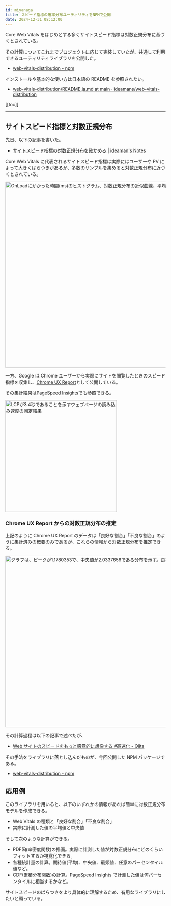 ```yaml
---
id: miyanaga
title: スピード指標の確率分布ユーティリティをNPMで公開
date: 2024-12-31 08:12:00
---
```


Core Web Vitals をはじめとする多くサイトスピード指標は対数正規分布に基づくとされている。

その計算についてこれまでプロジェクトに応じて実装していたが、共通して利用できるユーティリティライブラリを公開した。

- [web-vitals-distribution - npm](https://www.npmjs.com/package/web-vitals-distribution)

インストールや基本的な使い方は日本語の README を参照されたい。

- [web-vitals-distribution/README.ja.md at main · ideamans/web\-vitals\-distribution](https://github.com/ideamans/web-vitals-distribution/blob/main/README.ja.md)

[[toc]]

---

## サイトスピード指標と対数正規分布

先日、以下の記事を書いた。

- [サイトスピード指標の対数正規分布を確かめる | ideaman's Notes](https://notes.ideamans.com/posts/2024/web-vitals-distribution.html)

Core Web Vitals に代表されるサイトスピード指標は実際にはユーザーや PV によって大きくばらつきがあるが、多数のサンプルを集めると対数正規分布に近づくとされている。

<img src="https://assets.ideamans.com/miyanaga/images/2024/12/onload-time-histogram.png" alt="OnLoadにかかった時間(ms)のヒストグラム、対数正規分布の近似曲線、平均値、中央値" width="784" height="584" />

一方、Google は Chrome ユーザーから実際にサイトを閲覧したときのスピード指標を収集し、[Chrome UX Report](https://developer.chrome.com/docs/crux)として公開している。

その集計結果は[PageSpeed Insights](https://pagespeed.web.dev/)でも参照できる。

<img src="https://assets.ideamans.com/miyanaga/images/2024/12/lcp-3-4-seconds.png" alt="LCPが3.4秒であることを示すウェブページの読み込み速度の測定結果" width="350" />

### Chrome UX Report からの対数正規分布の推定

上記のように Chrome UX Report のデータは「良好な割合」「不良な割合」のように集計済みの概要のみであるが、これらの情報から対数正規分布を推定できる。

<img src="https://assets.ideamans.com/miyanaga/images/2024/12/graph-distribution-peak-1-178-median-2-034.png" alt="グラフは、ピークが1.1780353で、中央値が2.0337656である分布を示す。良好61%、要改善21%、不良18%と分類されている。" width="1400" height="539" />

その計算過程は以下の記事で述べたが、

- [Web サイトのスピードをもっと感覚的に想像する #高速化 - Qiita](https://qiita.com/miyanaga/items/ab9f50bfe72945b48152)

その手法をライブラリに落とし込んだものが、今回公開した NPM パッケージである。

- [web-vitals-distribution - npm](https://www.npmjs.com/package/web-vitals-distribution)

## 応用例

このライブラリを用いると、以下のいずれかの情報があれば簡単に対数正規分布モデルを作成できる。

- Web Vitals の種類と「良好な割合」「不良な割合」
- 実際に計測した値の平均値と中央値

そして次のような計算ができる。

- PDF(確率密度関数)の描画。実際に計測した値が対数正規分布にどのくらいフィットするか視覚化できる。
- 各種統計量の計算。期待値(平均)、中央値、最頻値、任意のパーセンタイル値など。
- CDF(累積分布関数)の計算。PageSpeed Insights で計測した値は何パーセンタイルに相当するかなど。

サイトスピードのばらつきをより具体的に理解するため、有用なライブラリにしたいと願っている。
